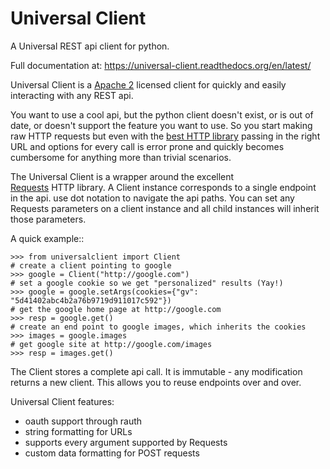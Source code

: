 Universal Client
=================

A Universal REST api client for python.

Full documentation at: https://universal-client.readthedocs.org/en/latest/

Universal Client is a [Apache 2](http://www.apache.org/licenses/LICENSE-2.0.html)
licensed client for quickly and easily interacting with any REST api.

You want to use a cool api, but the python client doesn't exist, or is out of date, 
or doesn't support the feature you want to use. So you start making raw HTTP
requests but even with the [best HTTP library](http://docs.python-requests.org/en/latest/index.html)
passing in the right URL and options for every call is error prone and quickly
becomes cumbersome for anything more than trivial scenarios.

The Universal Client is a wrapper around the excellent  
[Requests](http://docs.python-requests.org/en/latest/index.html) HTTP library. A Client instance
corresponds to a single endpoint in the api. use dot notation to navigate the api paths. You
can set any Requests parameters on a client instance and all child instances will inherit those
parameters.

A quick example::

    >>> from universalclient import Client
    # create a client pointing to google
    >>> google = Client("http://google.com")
    # set a google cookie so we get "personalized" results (Yay!)
    >>> google = google.setArgs(cookies={"gv": "5d41402abc4b2a76b9719d911017c592"})
    # get the google home page at http://google.com
    >>> resp = google.get()
    # create an end point to google images, which inherits the cookies
    >>> images = google.images
    # get google site at http://google.com/images
    >>> resp = images.get()


The Client stores a complete api call. It is immutable - any modification returns a new client. This allows
you to reuse endpoints over and over.

Universal Client features:
 * oauth support through rauth
 * string formatting for URLs
 * supports every argument supported by Requests
 * custom data formatting for POST requests